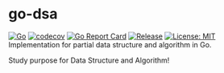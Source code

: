 # go-dsa
[![Go](https://github.com/qshuai/go-dsa/workflows/Go/badge.svg?branch=master)](https://github.com/qshuai/go-dsa/actions)
[![codecov](https://codecov.io/gh/qshuai/go-dsa/branch/master/graph/badge.svg)](https://codecov.io/gh/qshuai/go-dsa)
[![Go Report Card](https://goreportcard.com/badge/github.com/qshuai/go-dsa)](https://goreportcard.com/report/github.com/qshuai/go-dsa)
[![Release](https://img.shields.io/github/v/release/qshuai/go-dsa.svg?style=flat-square)](https://github.com/qshuai/go-dsa)
[![License: MIT](https://img.shields.io/badge/License-MIT-yellow.svg)](https://opensource.org/licenses/MIT)
Implementation for partial data structure and algorithm in Go.

Study purpose for Data Structure and Algorithm!
